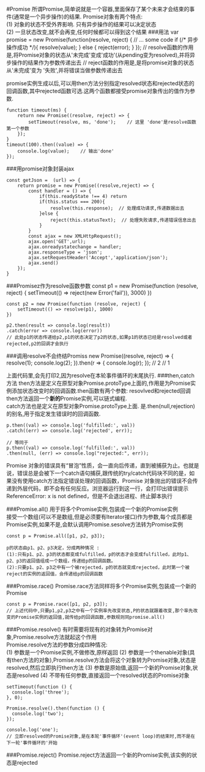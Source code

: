 #Promise
所谓Promise,简单说就是一个容器,里面保存了某个未来才会结束的事件(通常是一个异步操作)的结果.
Promise对象有两个特点:  
(1) 对象的状态不受外界影响. 只有异步操作的结果可以决定状态    
(2) 一旦状态改变,就不会再变,任何时候都可以得到这个结果
###用法
	var promise = new Promise(function(resolve, reject) {
	  	// ... some code
	  	if (/* 异步操作成功 */){
	    	resolve(value);
	  	} else {
	    	reject(error);
	  	}
	});
	// resolve函数的作用是,将Promise对象的状态从'未完成'变成'成功'(从pending变为resolved),并将异步操作的结果作为参数传递出去
	// reject函数的作用是,是将promise对象的状态从'未完成'变为 '失败',并将错误当做参数传递出去
	
promise实例生成以后,可以用then方法分别指定resolved状态和rejected状态的回调函数,其中rejected函数可选.这两个函数都接受promise对象传出的值作为参数.
	
	function timeout(ms) {
  		return new Promise((resolve, reject) => {
    		setTimeout(resolve, ms, 'done');    // 这里 'done'是resolve函数第一个参数
  		});
	}
	timeout(100).then((value) => {
  		console.log(value);    // 输出'done'
	});    

###用promise对象封装ajax
	
	const getJson =  (url) => {
		return promise = new Promise((resolve,reject) => {
			const handler = () => {
				if(this.readyState !== 4) return
				if(this.status === 200){
					resolve(this.response);  // 处理成功请求,传递数据出去
				}else {
					reject(this.statusText);  // 处理失败请求,传递错误信息出去
				}
			}
			const ajax = new XMLHttpRequest();
			ajax.open('GET',url);
			ajax.onreadystatechange = handler;
			ajax.responseType = 'json';
			ajax.setRequestHeader('Accept','application/json');
			ajax.send()
		});
	}

###Promisez作为resolve函数参数
	const p1 = new Promise(function (resolve, reject) {
  		setTimeout(() => reject(new Error('fail')), 3000)
	})

	const p2 = new Promise(function (resolve, reject) {
  		setTimeout(() => resolve(p1), 1000)
	})

	p2.then(result => console.log(result))
	.catch(error => console.log(error))  
	// 此处p1的状态传递给p2,p1的状态决定了p2的状态,如果p1的状态已经是resolved或者rejected,p2的回调才会执行
###调用resolve不会终结Promiss
	new Promise((resolve, reject) => {
  		resolve(1);
  		console.log(2);
	}).then(r => {
  		console.log(r);
	});
	// 2
	// 1

上面代码里,会先打印2,因为resolve在本轮事件循环的末尾执行. 
###then,catch方法
then方法是定义在原型对象Promise.protoType上面的,作用是为Promise实例添加状态改变时的回调函数.then函数有两个参数: resovlved和rejected回调   
then方法返回一个**新的**Promise实例,可以链式编程.   
catch方法也是定义在原型对象Promise.protoType上面. 是.then(null,rejection)的别名,用于指定发生错误时的回调函数. 
	
	p.then((val) => console.log('fulfilled:', val))
  	.catch((err) => console.log('rejected', err));

	// 等同于
	p.then((val) => console.log('fulfilled:', val))
  	.then(null, (err) => console.log("rejected:", err));  

Promise 对象的错误具有“冒泡”性质，会一直向后传递，直到被捕获为止。也就是说，错误总是会被下一个catch语句捕获,跟传统的try/catch代码块不同的是，如果没有使用catch方法指定错误处理的回调函数，Promise 对象抛出的错误不会传递到外层代码，即不会有任何反应。浏览器运行到这一行，会打印出错误提示ReferenceError: x is not defined，但是不会退出进程、终止脚本执行

###Promise.all()
用于将多个Promise实例,包装成一个新的Promise实例  
接受一个数组(可以不是数组,但是必须要有Iterator接口)作为参数,每个成员都是Promise实例,如果不是,会默认调用Promise.sesolve方法转为Promise实例    
	
	const p = Promise.all([p1, p2, p3]);
	
	p的状态由p1、p2、p3决定，分成两种情况 :
	(1):只有p1、p2、p3的状态都变成fulfilled，p的状态才会变成fulfilled，此时p1、p2、p3的返回值组成一个数组，传递给p的回调函数。
	(2):只要p1、p2、p3之中有一个被rejected，p的状态就变成rejected，此时第一个被reject的实例的返回值，会传递给p的回调函数

###Promise.race()
Promise.race方法同样将多个Promise实例,包装成一个新的Promise
	
	const p = Promise.race([p1, p2, p3]);
	// 上述代码中,只要p1,p2,p3之中有一个实例率先改变状态,P的状态就跟着改变,那个率先改变的Promise实例的返回值,就传给p的回调函数,参数规则同promise.all()
	
###Promise.resolve()
有时需要将现有的对象转为Promise对象,Promise.resolve方法就起这个作用  
Promise.resolve方法的参数分成四种情况:   
(1) 参数是一个Promise实例,不做修改,原样返回
(2) 参数是一个thenable对象(具有then方法的对象),Promise.resolve方法会将这个对象转为Promise对象,状态是resolved,然后立即执行then方法
(3) 参数是原始值,返回一个新的Promise对象,状态是resolved
(4) 不带有任何参数,直接返回一个resolved状态的Promise对象

	setTimeout(function () {
	  console.log('three');
	}, 0);

	Promise.resolve().then(function () {
	  console.log('two');
	});

	console.log('one');
	// 立即resolved的Promise对象,是在本轮'事件循环'(event loop)的结束时,而不是在下一轮'事件循环的'开始
###Promise.reject()
Promise.reject方法返回一个新的Promise实例,该实例的状态是rejected



